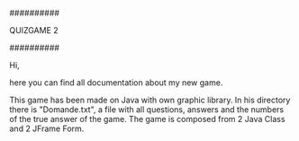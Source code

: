 ##########

QUIZGAME 2

##########

Hi,

here you can find all documentation about my new game.

This game has been made on Java with own graphic library. In his directory 
there is "Domande.txt", a file with all questions, answers and the numbers
of the true answer of the game. The game is composed from 2 Java Class and
2 JFrame Form.
                                                                          
